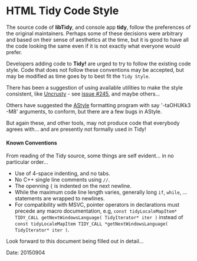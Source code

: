 # HTML Tidy Code Style

The source code of **libTidy**, and console app **tidy**, follow the preferences of the original maintainers. Perhaps some of these decisions were arbitrary and based on their sense of aesthetics at the time, but it is good to have all the code looking the same even if it is not exactly what everyone would prefer.

Developers adding code to **Tidy!** are urged to try to follow the existing code style. Code that does not follow these conventions may be accepted, but may be modified as time goes by to best fit the `Tidy Style`.

There has been a suggestion of using available utilities to make the style consistent, like [Uncrusty](https://github/bengardener/uncrusty) - see [issue #245](https://github.com/htacg/tidy-html5/issues/245), and maybe others...

Others have suggested the [AStyle](http://astyle.sourceforge.net/) formatting program with say  '-taOHUKk3 -M8' arguments, to conform, but there are a few bugs in AStyle.

But again these, and other tools, may not produce code that everybody agrees with... and are presently not formally used in Tidy!

#### Known Conventions

From reading of the Tidy source, some things are self evident... in no particular order...

 - Use of 4-space indenting, and no tabs.
 - No C++ single line comments using `//`.
 - The openning `{` is indented on the next newline.
 - While the maximum code line length varies, generally long `if`, `while`, ... statements are wrapped to newlines.
 - For compatibility with MSVC, pointer operators in declarations must precede any macro documentation, e.g, `const tidyLocaleMapItem* TIDY_CALL getNextWindowsLanguage( TidyIterator* iter )` instead of `const tidyLocaleMapItem TIDY_CALL *getNextWindowsLanguage( TidyIterator* iter )`.



Look forward to this document being filled out in detail...

Date: 20150904
